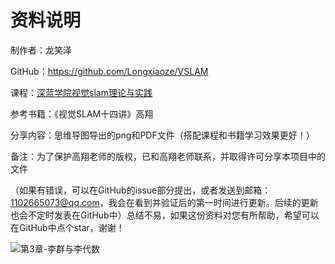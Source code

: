 # 资料说明

制作者：龙笑泽

GitHub：https://github.com/Longxiaoze/VSLAM

课程：[深蓝学院视觉slam理论与实践](https://www.shenlanxueyuan.com/course/387)

参考书籍：《视觉SLAM十四讲》高翔

分享内容：思维导图导出的png和PDF文件（搭配课程和书籍学习效果更好！）

备注：为了保护高翔老师的版权，已和高翔老师联系，并取得许可分享本项目中的文件

（如果有错误，可以在GitHub的issue部分提出，或者发送到邮箱：1102665073@qq.com，我会在看到并验证后的第一时间进行更新。后续的更新也会不定时发表在GitHub中）总结不易，如果这份资料对您有所帮助，希望可以在GitHub中点个star，谢谢！

![第3章-李群与李代数](第3章-李群与李代数.png)

